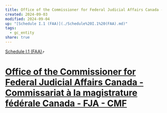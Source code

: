 ```yaml
---
title: Office of the Commissioner for Federal Judicial Affairs Canada - Commissariat à la magistrature fédérale Canada - FJA - CMF
created: 2024-09-03
modified: 2024-09-04
up: "[Schedule I.1 (FAA)](./Schedule%20I.1%20(FAA).md)"
tags:
  - gc_entity
share: true
---
```

[Schedule I.1 (FAA)](./Schedule%20I.1%20(FAA).md)⤴️
# [Office of the Commissioner for Federal Judicial Affairs Canada - Commissariat à la magistrature fédérale Canada - FJA - CMF](Office%20of%20the%20Commissioner%20for%20Federal%20Judicial%20Affairs%20Canada%20-%20Commissariat%20%C3%A0%20la%20magistrature%20f%C3%A9d%C3%A9rale%20Canada%20-%20FJA%20-%20CMF.md)
